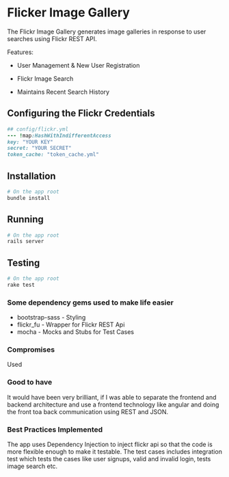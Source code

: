 # Flicker Image Gallery
The Flickr Image Gallery generates image galleries in response to user searches using Flickr REST API.

Features:

* User Management & New User Registration

* Flickr Image Search

* Maintains Recent Search History

## Configuring the Flickr Credentials
```ruby
## config/flickr.yml
--- !map:HashWithIndifferentAccess
key: "YOUR KEY"
secret: "YOUR SECRET"
token_cache: "token_cache.yml"
```

## Installation
```bash
# On the app root
bundle install
```

## Running
```bash
# On the app root
rails server
```

## Testing 
```bash
# On the app root
rake test
```
### Some dependency gems used to make life easier
* bootstrap-sass - Styling
* flickr_fu - Wrapper for Flickr REST Api
* mocha - Mocks and Stubs for Test Cases

### Compromises
Used 

### Good to have
It would have been very brilliant, if I was able to separate the frontend and backend architecture and use a frontend technology like angular and doing the front toa back communication using REST and JSON.

### Best Practices Implemented
The app uses Dependency Injection to inject flickr api so that the code is more flexible enough to make it testable.
The test cases includes integration test which tests the cases like user signups, valid and invalid login, tests image search etc.

